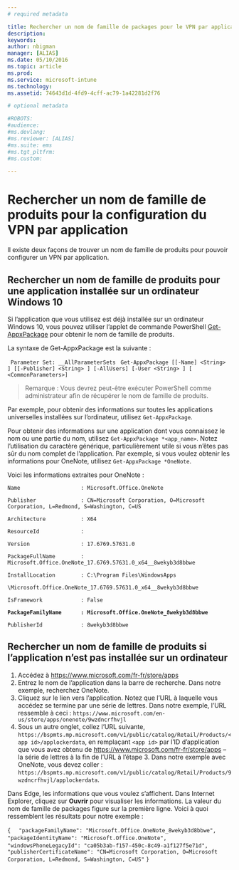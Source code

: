 ```yaml
---
# required metadata

title: Rechercher un nom de famille de packages pour le VPN par application | Microsoft Intune|
description:
keywords:
author: nbigman
manager: [ALIAS]
ms.date: 05/10/2016
ms.topic: article
ms.prod:
ms.service: microsoft-intune
ms.technology:
ms.assetid: 74643d1d-4fd9-4cff-ac79-1a42281d2f76

# optional metadata

#ROBOTS:
#audience:
#ms.devlang:
#ms.reviewer: [ALIAS]
#ms.suite: ems
#ms.tgt_pltfrm:
#ms.custom:

---
```


# Rechercher un nom de famille de produits pour la configuration du VPN par application

Il existe deux façons de trouver un nom de famille de produits pour pouvoir configurer un VPN par application.

## Rechercher un nom de famille de produits pour une application installée sur un ordinateur Windows 10 

Si l’application que vous utilisez est déjà installée sur un ordinateur Windows 10, vous pouvez utiliser l’applet de commande PowerShell [Get-AppxPackage](https://technet.microsoft.com/library/hh856044.aspx) pour obtenir le nom de famille de produits.

La syntaxe de Get-AppxPackage est la suivante :

` Parameter Set: __AllParameterSets`
` Get-AppxPackage [[-Name] <String> ] [[-Publisher] <String> ] [-AllUsers] [-User <String> ] [ <CommonParameters>]`

> Remarque : Vous devrez peut-être exécuter PowerShell comme administrateur afin de récupérer le nom de famille de produits.

Par exemple, pour obtenir des informations sur toutes les applications universelles installées sur l’ordinateur, utilisez `Get-AppxPackage`.

Pour obtenir des informations sur une application dont vous connaissez le nom ou une partie du nom, utilisez `Get-AppxPackage *<app_name>`. Notez l’utilisation du caractère générique, particulièrement utile si vous n’êtes pas sûr du nom complet de l’application. Par exemple, si vous voulez obtenir les informations pour OneNote, utilisez `Get-AppxPackage *OneNote`.


Voici les informations extraites pour OneNote :

`Name                   : Microsoft.Office.OneNote`

`Publisher              : CN=Microsoft Corporation, O=Microsoft Corporation, L=Redmond, S=Washington, C=US`

`Architecture           : X64`

`ResourceId             :`

`Version                : 17.6769.57631.0`

`PackageFullName        : Microsoft.Office.OneNote_17.6769.57631.0_x64__8wekyb3d8bbwe`

`InstallLocation        : C:\Program Files\WindowsApps`

`\Microsoft.Office.OneNote_17.6769.57631.0_x64__8wekyb3d8bbwe`

`IsFramework            : False`

**`PackageFamilyName      : Microsoft.Office.OneNote_8wekyb3d8bbwe`**

`PublisherId            : 8wekyb3d8bbwe`



## Rechercher un nom de famille de produits si l’application n’est pas installée sur un ordinateur

1.  Accédez à https://www.microsoft.com/fr-fr/store/apps
2.  Entrez le nom de l’application dans la barre de recherche. Dans notre exemple, recherchez OneNote.
3.  Cliquez sur le lien vers l’application. Notez que l’URL à laquelle vous accédez se termine par une série de lettres. Dans notre exemple, l’URL ressemble à ceci :
`https://www.microsoft.com/en-us/store/apps/onenote/9wzdncrfhvjl`
4.  Sous un autre onglet, collez l’URL suivante, `https://bspmts.mp.microsoft.com/v1/public/catalog/Retail/Products/<app id>/applockerdata`, en remplaçant `<app id>` par l’ID d’application que vous avez obtenu de https://www.microsoft.com/fr-fr/store/apps – la série de lettres à la fin de l’URL à l’étape 3. Dans notre exemple avec OneNote, vous devez coller : `https://bspmts.mp.microsoft.com/v1/public/catalog/Retail/Products/9wzdncrfhvjl/applockerdata`.

Dans Edge, les informations que vous voulez s’affichent. Dans Internet Explorer, cliquez sur **Ouvrir** pour visualiser les informations. La valeur du nom de famille de packages figure sur la première ligne. Voici à quoi ressemblent les résultats pour notre exemple :
 

`{`
`  "packageFamilyName": "Microsoft.Office.OneNote_8wekyb3d8bbwe",`
`  "packageIdentityName": "Microsoft.Office.OneNote",`
`  "windowsPhoneLegacyId": "ca05b3ab-f157-450c-8c49-a1f127f5e71d",`
`  "publisherCertificateName": "CN=Microsoft Corporation, O=Microsoft Corporation, L=Redmond, S=Washington, C=US"`
`}`



<!--HONumber=Jun16_HO1-->


